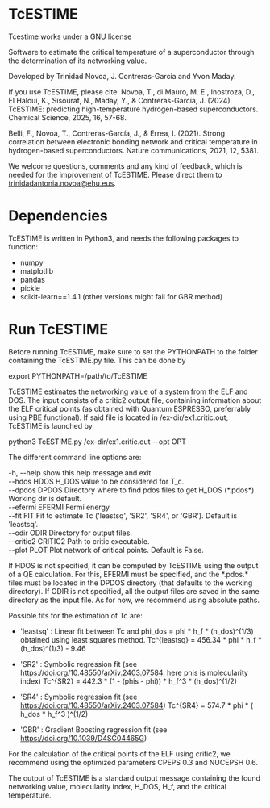 
# TcESTIME
Tcestime works under a GNU license

Software to estimate the critical temperature of a superconductor through the determination of its networking value.

Developed by Trinidad Novoa, J. Contreras-García and Yvon Maday.

If you use TcESTIME, please cite:
Novoa, T., di Mauro, M. E., Inostroza, D., El Haloui, K., Sisourat, N., Maday, Y., & Contreras-García, J. (2024). TcESTIME: predicting high-temperature hydrogen-based superconductors. Chemical Science, 2025, 16, 57-68.

Belli, F., Novoa, T., Contreras-García, J., & Errea, I. (2021). Strong correlation between electronic bonding network and critical temperature in hydrogen-based superconductors. Nature communications, 2021, 12, 5381.

We welcome questions, comments and any kind of feedback, which is needed for the improvement of TcESTIME. Please direct them to trinidadantonia.novoa@ehu.eus.


#  Dependencies 

TcESTIME is written in Python3, and needs the following packages to function:

* numpy
* matplotlib
* pandas
* pickle
* scikit-learn==1.4.1 (other versions might fail for GBR method)


#  Run TcESTIME  

Before running TcESTIME, make sure to set the PYTHONPATH to the folder containing the TcESTIME.py file. This can be done by 

export PYTHONPATH=/path/to/TcESTIME

TcESTIME estimates the networking value of a system from the ELF and DOS. The input consists of a critic2 output file, containing information about the ELF critical points (as obtained with Quantum ESPRESSO, preferrably using PBE functional). If said file is located in /ex-dir/ex1.critic.out, TcESTIME is launched by

python3 TcESTIME.py /ex-dir/ex1.critic.out --opt OPT

The different command line options are:

  -h, --help         show this help message and exit\
  --hdos HDOS        H_DOS value to be considered for T_c.\
  --dpdos DPDOS      Directory where to find pdos files to get H_DOS (\*.pdos\*). Working dir is default.\
  --efermi EFERMI    Fermi energy\
  --fit FIT          Fit to estimate Tc ('leastsq', 'SR2', 'SR4', or 'GBR'). Default is 'leastsq'.\
  --odir ODIR        Directory for output files.\
  --critic2 CRITIC2  Path to critic executable.\
  --plot PLOT        Plot network of critical points. Default is False.


If HDOS is not specified, it can be computed by TcESTIME using the output of a QE calculation. For this, EFERMI must be specified, and the \*.pdos.\* files must be located in the DPDOS directory (that defaults to the working directory). 
If ODIR is not specified, all the output files are saved in the same directory as the input file. As for now, we recommend using absolute paths. 

Possible fits for the estimation of Tc are:

* 'leastsq' : Linear fit between Tc and phi_dos = phi * h_f * (h_dos)^(1/3) obtained using least squares method.
Tc^{leastsq} = 456.34 * phi * h_f * (h_dos)^(1/3) - 9.46

* 'SR2' : Symbolic regression fit (see https://doi.org/10.48550/arXiv.2403.07584, here phis is molecularity index)
Tc^{SR2} = 442.3 * (1 - (phis - phi)) * h_f^3 * (h_dos)^(1/2)

* 'SR4' : Symbolic regression fit (see https://doi.org/10.48550/arXiv.2403.07584)
Tc^{SR4} = 574.7 * phi * ( h_dos * h_f^3 )^(1/2)

* 'GBR' : Gradient Boosting regression fit (see https://doi.org/10.1039/D4SC04465G)


For the calculation of the critical points of the ELF using critic2, we recommend using the optimized parameters CPEPS 0.3 and NUCEPSH 0.6.

The output of TcESTIME is a standard output message containing the found networking value, molecularity index, H_DOS, H_f, and the critical temperature.
